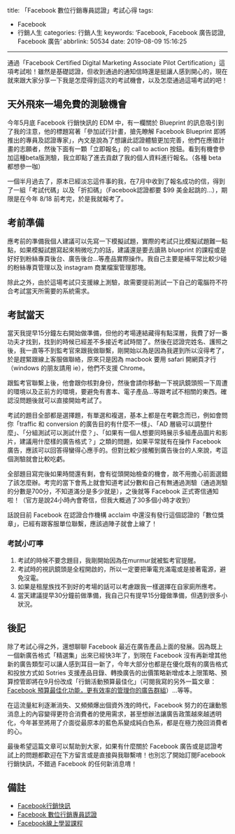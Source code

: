 title: 「Facebook 數位行銷專員認證」考試心得
tags:
  - Facebook
  - 行銷人生
categories: 行銷人生
keywords: ‘Facebook, Facebook 廣告認證, Facebook 廣告’
abbrlink: 50534
date: 2019-08-09 15:16:25
---

通過「Facebook Certified Digital Marketing Associate Pilot Certification」這項考試啦！雖然是基礎認證，但收到通過的通知信時還是挺讓人感到開心的，現在就來跟大家分享一下我是怎麼得到這次的考試機會，以及怎麼通過這場考試的吧！

<!--more-->

## 天外飛來一場免費的測驗機會
今年5月底 Facebook 行銷快訊的 EDM 中，有一欄關於 Blueprint 的訊息吸引到了我的注意，他的標題寫著「參加試行計畫，搶先瞭解 Facebook Blueprint 即將推出的專員及認證專家」，內文是說為了想讓此認證體驗更加完善，他們在應徵計畫的志願者，然後下面有一顆「立即報名」的 call to action 按鈕。看到有機會參加這種beta版測驗，我立即點了進去貢獻了我的個人資料進行報名。（各種 beta 都想參一咖）

一個半月過去了，原本已經淡忘這件事的我，在7月中收到了報名成功的信，得到了一組「考試代碼」以及「折扣碼」（Facebook認證都要 $99 美金起跳的...），期限是在今年 8/18 前考完，於是我就報考了。

## 考前準備
應考前的準備我個人建議可以先寫一下模擬試題，實際的考試只比模擬試題難一點點，如果模擬試題寫起來稍微吃力的話，建議還是要去讀熟 blueprint 的課程或是好好到粉絲專頁後台、廣告後台...等產品實際操作。我自己主要是補平常比較少碰的粉絲專頁管理以及 instagram 商業檔案管理那塊。

除此之外，由於這場考試只支援線上測驗，故需要提前測試一下自己的電腦符不符合考試當天所需要的系統需求。

## 考試當天
當天我提早15分鐘左右開始做準備，但他的考場連結藏得有點深層，我費了好一番功夫才找到，找到的時候已經差不多接近考試時間了。然後在認證完姓名、護照之後，我一直等不到監考官來跟我做聯繫，剛開始以為是因為我遲到所以沒得考了，於是趕緊跟線上客服做聯絡，原來只是因為 macbook 要用 safari 開網頁才行（windows 的朋友請用 ie），他們不支援 Chrome。

跟監考官聯繫上後，他會跟你核對身份，然後會請你移動一下視訊鏡頭照一下周遭的環境以及正前方的環境，要避免有書本、電子產品...等跟考試不相關的東西。確認沒問題後就可以直接開始考試了。

考試的題目全部都是選擇題，有單選和複選，基本上都是在考觀念而已，例如會問你「traffic 和 conversion 的廣告目的有什麼不一樣」、「AD 層級可以調整什麼」、「分組測試可以測試什麼？」、「如果有一個人想要同時展示多組產品圖片和影片，建議用什麼樣的廣告格式？」之類的問題，如果平常就有在操作 Facebook 廣告，應該可以回答得蠻得心應手的。但對比較少接觸到廣告後台的人來說，考這個測驗就會比較吃虧。

全部題目寫完後如果時間還有剩，會有從頭開始檢查的機會，故不用擔心前面選錯了該怎麼辦。考完的當下會馬上就會知道考試分數和自己有無通過測驗（通過測驗的分數是700分，不知道滿分是多少就是），之後就等 Facebook 正式寄信通知啦！（官方是說24小時內會寄信，但我大概過了30多個小時才收到）

話說目前 Facebook 在認證合作機構 acclaim 中還沒有發行這個認證的「數位獎章」，已經有跟客服單位聯繫，應該過陣子就會上線了！

### 考試小叮嚀
1. 考試的時候不要念題目，我剛開始因為在murmur就被監考官提醒。
2. 考試時的視訊鏡頭是全程開啟的，所以一定要把筆電充滿電或是接著電源，避免沒電。
3. 如果是租屋族找不到好的考場的話可以考慮跟我一樣選擇在自家廁所應考。
4. 當天建議提早30分鐘前做準備，我自己只有提早15分鐘做準備，但遇到很多小狀況。

## 後記
除了考試心得之外，還想聊聊 Facebook 最近在廣告產品上面的發展。因為既上一個新廣告格式「精選集」出來已經快3年了，到現在 Facebook 沒有再新增其他新的廣告類型可以讓人感到耳目一新了，今年大部分也都是在優化既有的廣告格式和投放方式如 Sotries 支援產品目錄、轉換廣告的出價策略新增成本上限策略、預算控管即將在9月份改成「行銷活動預算最佳化」（可閱我寫的另外一篇文章：[Facebook 預算最佳化功能，更有效率的管理你的廣告群組](~https://www.larrynote.com/marketing-life/7357/~)）...等等。

在這流量紅利逐漸消失、又頻頻爆出個資外洩的時代，Facebook 努力的在讓動態消息上的內容變得更符合消費者的使用需求，甚至想辦法讓廣告政策越來越透明化，今年甚至將用了介面從最原本的藍色系變成純白色系，都是在極力挽回消費者的心。

最後希望這篇文章可以幫助到大家，如果有什麼關於 Facebook 廣告或是認證考試上的問題都歡迎在下方留言或是直接與我聯繫唷！也別忘了開始訂閱Facebook 行銷快訊，不錯過 Facebook 的任何新消息唷！

## 備註
* [Facebook行銷快訊](~https://www.facebook.com/business/news~)
* [Facebook 數位行銷專員認證](~https://www.facebook.com/business/learn/certification/exams/100-101?mkt_tok=eyJpIjoiTkdRMVptVTBZV1JpWXpFeiIsInQiOiJzTnBmTHpuZTY4bXMxemFNMHBVbG9YdFByZ0RKY1lcL01SNml6ZGhhcEI4NFRuODVPaEpvbDhWdGtrdGxaR2h3c2NDc29sSWdDOURkdUQwXC9XOEZkanNHa0R6cDZ1Sll0clpzQ2VobkRpV3ZhdkZ3Z2Y3UmVjbHlLcStTZGlHZTk5In0%3D~)
* [Facebook線上學習課程](~http://www.facebook.com/blueprint/certification~) 

